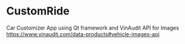 # CustomRide

Car Customizer App using Qt framework and VinAudit API for Images
https://www.vinaudit.com/data-products#vehicle-images-api



